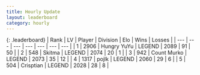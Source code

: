 ```yaml
---
title: Hourly Update
layout: leaderboard
category: hourly
---
```


{: .leaderboard}
| Rank | LV | Player | Division | Elo | Wins | Losses |
| --- | --- | --- | --- | --- | --- | --- |
| <span data-change="3">1</span> | 2906 | <span title="ID: 164871">Hungry YuYu</span> | LEGEND | <span data-change="39">2089</span> | <span data-change="10">91</span> | <span data-change="2">50</span> |
| <span data-change="-1">2</span> | 548 | <span title="ID: 402846">Skitma</span> | LEGEND | <span data-change="0">2074</span> | <span data-change="0">20</span> | <span data-change="0">1</span> |
| <span data-change="-1">3</span> | 942 | <span title="ID: 498323">Count Murko</span> | LEGEND | <span data-change="0">2073</span> | <span data-change="0">35</span> | <span data-change="0">12</span> |
| <span data-change="-1">4</span> | 1317 | <span title="ID: 4783">pojlk</span> | LEGEND | <span data-change="-11">2060</span> | <span data-change="0">29</span> | <span data-change="1">6</span> |
| <span data-change="5">5</span> | 504 | <span title="ID: 665674">Crisptian</span> | LEGEND | <span data-change="12">2028</span> | <span data-change="3">28</span> | <span data-change="1">8</span> |